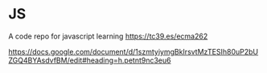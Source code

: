 # JS
A code repo for javascript learning
https://tc39.es/ecma262

https://docs.google.com/document/d/1szmtyiymgBkIrsvtMzTESIh80uP2bUZGQ4BYAsdvfBM/edit#heading=h.petnt9nc3eu6

